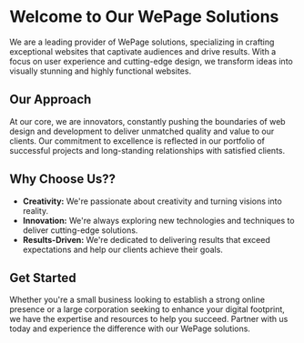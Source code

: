 # Welcome to Our WePage Solutions

<!-- ![WePage Solutions Logo](https://your-website-url.com/logo.png) -->

We are a leading provider of WePage solutions, specializing in crafting exceptional websites that captivate audiences and drive results. With a focus on user experience and cutting-edge design, we transform ideas into visually stunning and highly functional websites.

## Our Approach

At our core, we are innovators, constantly pushing the boundaries of web design and development to deliver unmatched quality and value to our clients. Our commitment to excellence is reflected in our portfolio of successful projects and long-standing relationships with satisfied clients.

## Why Choose Us??

- **Creativity:** We're passionate about creativity and turning visions into reality.
- **Innovation:** We're always exploring new technologies and techniques to deliver cutting-edge solutions.
- **Results-Driven:** We're dedicated to delivering results that exceed expectations and help our clients achieve their goals.

## Get Started

Whether you're a small business looking to establish a strong online presence or a large corporation seeking to enhance your digital footprint, we have the expertise and resources to help you succeed. Partner with us today and experience the difference with our WePage solutions.

<!-- Email: info@WePagesolutions.com  
Phone: 123-456-7890  
Website: [https://www.WePagesolutions.com](https://www.WePagesolutions.com)  

[Follow us on Instagram](https://www.instagram.com/WePagesolutions/)  
[Like us on Facebook](https://www.facebook.com/WePagesolutions/)  
[Connect with us on LinkedIn](https://www.linkedin.com/company/WePagesolutions/)   -->
